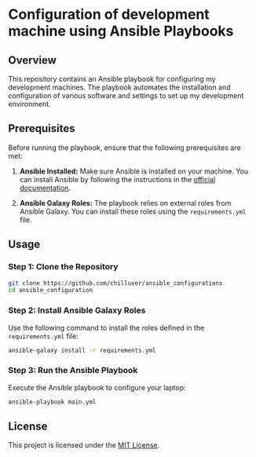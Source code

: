 # Configuration of development machine using Ansible Playbooks

## Overview

This repository contains an Ansible playbook for configuring my development machines. The playbook automates the installation and configuration of various software and settings to set up my development environment. 

## Prerequisites

Before running the playbook, ensure that the following prerequisites are met:

1. **Ansible Installed:** Make sure Ansible is installed on your machine. You can install Ansible by following the instructions in the [official documentation](https://docs.ansible.com/ansible/latest/installation_guide/intro_installation.html).

2. **Ansible Galaxy Roles:** The playbook relies on external roles from Ansible Galaxy. You can install these roles using the `requirements.yml` file.

## Usage

### Step 1: Clone the Repository

```bash
git clone https://github.com/chilluxer/ansible_configurations
cd ansible_configuration
```

### Step 2: Install Ansible Galaxy Roles

Use the following command to install the roles defined in the `requirements.yml` file:

```bash
ansible-galaxy install -r requirements.yml
```

### Step 3: Run the Ansible Playbook

Execute the Ansible playbook to configure your laptop:

```bash
ansible-playbook main.yml
```

## License

This project is licensed under the [MIT License](LICENSE).
